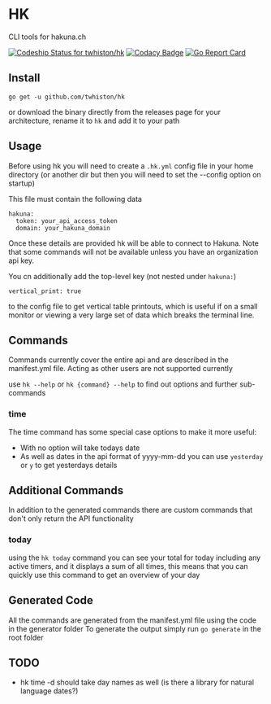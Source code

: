 # HK

CLI tools for hakuna.ch

[ ![Codeship Status for twhiston/hk](https://app.codeship.com/projects/c134b890-a619-0135-4ff4-16f7c16b7dca/status?branch=master)](https://app.codeship.com/projects/255432)
[![Codacy Badge](https://api.codacy.com/project/badge/Grade/5d777742d71a44679e3a513c3144c71f)](https://www.codacy.com/app/twhiston/hk?utm_source=github.com&amp;utm_medium=referral&amp;utm_content=twhiston/hk&amp;utm_campaign=Badge_Grade)
[![Go Report Card](https://goreportcard.com/badge/github.com/twhiston/hk)](https://goreportcard.com/report/github.com/twhiston/hk)

## Install

`go get -u github.com/twhiston/hk`

or download the binary directly from the releases page for your architecture,
rename it to `hk` and add it to your path

## Usage

Before using hk you will need to create a `.hk.yml` config file in your home directory
(or another dir but then you will need to set the --config option on startup)

This file must contain the following data

```
hakuna:
  token: your_api_access_token
  domain: your_hakuna_domain
```

Once these details are provided hk will be able to connect to Hakuna.
Note that some commands will not be available unless you have an organization api key.

You cn additionally add the top-level key (not nested under `hakuna:`)
```
vertical_print: true
```
to the config file to get vertical table printouts, which is useful if
on a small monitor or viewing a very large set of data which breaks the terminal line.

## Commands

Commands currently cover the entire api and are described in the manifest.yml file.
Acting as other users are not supported currently

use `hk --help` or `hk {command} --help` to find out options and further sub-commands

### time

The time command has some special case options to make it more useful:
- With no option will take todays date
- As well as dates in the api format of yyyy-mm-dd you can use `yesterday` or `y` to get yesterdays details

## Additional Commands

In addition to the generated commands there are custom commands that don't only return the API functionality

### today

using the `hk today` command you can see your total for today including any active timers, and it displays a
sum of all times, this means that you can quickly use this command to get an overview of your day


## Generated Code

All the commands are generated from the manifest.yml file using the code in the generator folder
To generate the output simply run `go generate` in the root folder

## TODO
- hk time -d should take day names as well (is there a library for natural language dates?)
